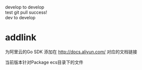 develop to develop  
test git pull success!  
dev to develop
# addlink
为阿里云的Go SDK 添加在 http://docs.aliyun.com/ 对应的文档链接

当前版本针对Package ecs目录下的文件

